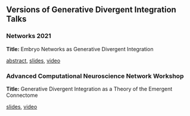 ## Versions of Generative Divergent Integration Talks

### Networks 2021

__Title:__ Embryo Networks as Generative Divergent Integration

[abstract](https://github.com/devoworm/Proposals-Public-Lectures/blob/master/Embryo%20Networks%20as%20Generative%20Divergent%20Integration/Abstract.md), [slides](https://figshare.com/articles/presentation/Embryo_Networks_as_Generative_Divergent_Integration/14773347), [video](https://www.youtube.com/watch?v=50o115oPz_A)

### Advanced Computational Neuroscience Network Workshop

__Title:__ Generative Divergent Integration as a Theory of the Emergent Connectome

[slides](https://figshare.com/articles/presentation/Generative_Divergent_Integration_as_a_Theory_of_the_Emergent_Connectome/16554288), [video](https://www.youtube.com/watch?v=25vNp40I7SE)
